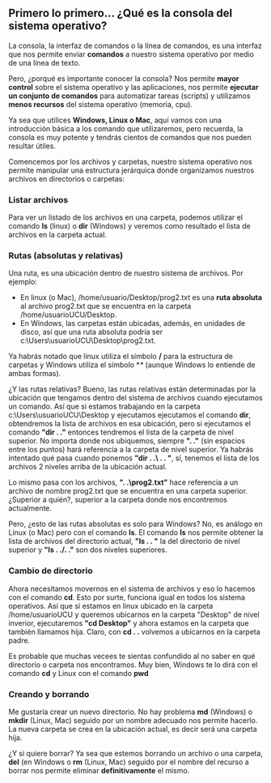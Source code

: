 
## Primero lo primero... ¿Qué es la consola del sistema operativo?

La consola, la interfaz de comandos o la línea de comandos, es una interfaz que nos permite enviar **comandos** a nuestro sistema operativo por medio de una línea de texto.

Pero, ¿porqué es importante conocer la consola? Nos permite **mayor control** sobre el sistema operativo y las aplicaciones, nos permite **ejecutar un conjunto de comandos** para automatizar tareas (scripts) y utilizamos **menos recursos** del sistema operativo (memoria, cpu).

Ya sea que utilices **Windows, Linux o Mac**, aquí vamos con una introducción básica a los comando que utilizaremos, pero recuerda, la consola es muy potente y tendrás cientos de comandos que nos pueden resultar útiles.

Comencemos por los archivos y carpetas, nuestro sistema operativo nos permite manipular una estructura jerárquica donde organizamos nuestros archivos en directorios o carpetas:

### Listar archivos
Para ver un listado de los archivos en una carpeta, podemos utilizar el comando **ls** (linux) o **dir** (Windows) y veremos como resultado el lista de archivos en la carpeta actual.

### Rutas (absolutas y relativas)
Una ruta, es una ubicación dentro de nuestro sistema de archivos. Por ejemplo:

 - En linux (o Mac), /home/usuario/Desktop/prog2.txt es una **ruta absoluta** al archivo prog2.txt que se encuentra en la carpeta /home/usuarioUCU/Desktop.
 - En Windows, las carpetas están ubicadas, además, en unidades de disco, así que una ruta absoluta podría ser c:\Users\usuarioUCU\Desktop\prog2.txt.

Ya habrás notado que linux utiliza el símbolo **/** para la estructura de carpetas y Windows utiliza el símbolo **\** (aunque Windows lo entiende de ambas formas).

¿Y las rutas relativas? Bueno, las rutas relativas están determinadas por la ubicación que tengamos dentro del sistema de archivos cuando ejecutamos un comando. Así que si estamos trabajando en la carpeta c:\Users\usuarioUCU\Desktop y ejecutamos ejecutamos el comando **dir**, obtendremos la lista de archivos en esa ubicación, pero si ejecutamos el comando **"dir  . ."** entonces tendremos el lista de la carpeta de nivel superior. No importa donde nos ubiquemos, siempre **". ."** (sin espacios entre los puntos) hará referencia a la carpeta de nivel superior. Ya habrás intentado qué pasa cuando ponemos **"dir . .\ . . "**, sí, tenemos el lista de los archivos 2 niveles arriba de la ubicación actual.

Lo mismo pasa con los archivos, **". .\prog2.txt"** hace referencia a un archivo de nombre prog2.txt que se encuentra en una carpeta superior. ¿Superior a quién?, superior a la carpeta donde nos encontremos actualmente.

Pero, ¿esto de las rutas absolutas es solo para Windows? No, es análogo en Linux (o Mac) pero con el comando **ls**. El comando **ls** nos permite obtener la lista de archivos del directorio actual, **"ls . . "** la del directorio de nivel superior y **"ls . ./. ."** son dos niveles superiores.

### Cambio de directorio
Ahora necesitamos movernos en el sistema de archivos y eso lo hacemos con el comando **cd**. Esto por surte, funciona igual en todos los sistema operativos. Así que si estamos en linux ubicado en la carpeta /home/usuarioUCU y queremos ubicarnos en la carpeta "Desktop" de nivel inverior, ejecutaremos **"cd Desktop"** y ahora estamos en la carpeta que también llamamos hija. Claro, con **cd . .** volvemos a ubicarnos en la carpeta padre.

Es probable que muchas vecees te sientas confundido al no saber en qué directorio o carpeta nos encontramos. Muy bien, Windows te lo dirá con el comando **cd** y Linux con el comando **pwd**

### Creando y borrando
Me gustaría crear un nuevo directorio. No hay problema **md** (Windows) o **mkdir** (Linux, Mac) seguido por un nombre adecuado nos permite hacerlo. La nueva carpeta se crea en la ubicación actual, es decir será una carpeta hija.

¿Y si quiere borrar?  Ya sea que estemos borrando un archivo o una carpeta, **del** (en Windows o **rm** (Linux, Mac) seguido por el nombre del recurso a borrar nos permite eliminar **definitivamente** el mismo.

